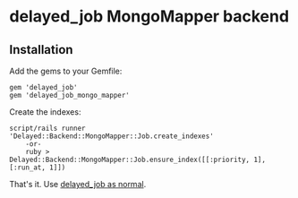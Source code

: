 # delayed_job MongoMapper backend

## Installation

Add the gems to your Gemfile:

    gem 'delayed_job'
    gem 'delayed_job_mongo_mapper'

Create the indexes:

    script/rails runner 'Delayed::Backend::MongoMapper::Job.create_indexes'
		-or-
		ruby > Delayed::Backend::MongoMapper::Job.ensure_index([[:priority, 1], [:run_at, 1]])

That's it. Use [delayed_job as normal](http://github.com/collectiveidea/delayed_job).
